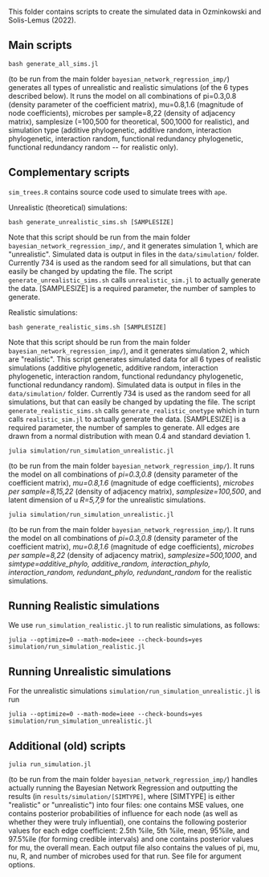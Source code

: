 This folder contains scripts to create the simulated data in Ozminkowski and Solis-Lemus (2022).

## Main scripts
```
bash generate_all_sims.jl
```
(to be run from the main folder `bayesian_network_regression_imp/`) generates all types of unrealistic and realistic simulations (of the 6 types described below). It runs the model on all combinations of pi=0.3,0.8 (density parameter of the coefficient matrix), mu=0.8,1.6 (magnitude of node coefficients), microbes per sample=8,22 (density of adjacency matrix), samplesize (=100,500 for theoretical, 500,1000 for realistic), and simulation type (additive phylogenetic, additive random, interaction phylogenetic, interaction random, functional redundancy phylogenetic, functional redundancy random -- for realistic only). 


## Complementary scripts


`sim_trees.R` contains source code used to simulate trees with `ape`.

Unrealistic (theoretical) simulations:
```
bash generate_unrealistic_sims.sh [SAMPLESIZE]
```

Note that this script should be run from the main folder `bayesian_network_regression_imp/`, and it generates simulation 1, which are "unrealistic". Simulated data is output in files in the `data/simulation/` folder. Currently 734 is used as the random seed for all simulations, but that can easily be changed by updating the file. The script `generate_unrealistic_sims.sh` calls `unrealistic_sim.jl` to actually generate the data. \[SAMPLESIZE\] is a required parameter, the number of samples to generate.

Realistic simulations:
```
bash generate_realistic_sims.sh [SAMPLESIZE]
```

Note that this script should be run from the main folder  `bayesian_network_regression_imp/`), and it generates simulation 2, which are "realistic". This script generates simulated data for all 6 types of realistic simulations (additive phylogenetic, additive random, interaction phylogenetic, interaction random, functional redundancy phylogenetic, functional redundancy random). Simulated data is output in files in the `data/simulation/` folder. Currently 734 is used as the random seed for all simulations, but that can easily be changed by updating the file. The script `generate_realistic_sims.sh` calls `generate_realistic_onetype` which in turn calls `realistic_sim.jl` to actually generate the data. \[SAMPLESIZE\] is a required parameter, the number of samples to generate. All edges are drawn from a normal distribution with mean 0.4 and standard deviation 1.



```
julia simulation/run_simulation_unrealistic.jl
```
(to be run from the main folder `bayesian_network_regression_imp/`). It runs the model on all combinations of *pi=0.3,0.8* (density parameter of the coefficient matrix), *mu=0.8,1.6* (magnitude of edge coefficients),  *microbes per sample=8,15,22* (density of adjacency matrix), *samplesize=100,500*, and latent dimension of u *R=5,7,9* for the unrealistic simulations. 

```
julia simulation/run_simulation_unrealistic.jl
```
(to be run from the main folder `bayesian_network_regression_imp/`). It runs the model on all combinations of *pi=0.3,0.8* (density parameter of the coefficient matrix), *mu=0.8,1.6* (magnitude of edge coefficients), *microbes per sample=8,22* (density of adjacency matrix), *samplesize=500,1000*, and *simtype=additive_phylo, additive_random, interaction_phylo, interaction_random, redundant_phylo, redundant_random* for the realistic simulations. 


## Running Realistic simulations
We use `run_simulation_realistic.jl` to run realistic simulations, as follows:

```
julia --optimize=0 --math-mode=ieee --check-bounds=yes simulation/run_simulation_realistic.jl
```

## Running Unrealistic simulations
For the unrealistic simulations `simulation/run_simulation_unrealistic.jl` is run
```
julia --optimize=0 --math-mode=ieee --check-bounds=yes simulation/run_simulation_unrealistic.jl
```


## Additional (old) scripts


```
julia run_simulation.jl
```
(to be run from the main folder `bayesian_network_regression_imp/`) handles actually running the Bayesian Network Regression and outputting the results (in `results/simulation/[SIMTYPE]`, where \[SIMTYPE\] is either "realistic" or "unrealistic") into four files: one contains MSE values, one contains posterior probabilities of influence for each node (as well as whether they were truly influential), one contains the following posterior values for each edge coefficient: 2.5th %ile, 5th %ile, mean, 95%ile, and 97.5%ile (for forming credible intervals) and one contains posterior values for mu, the overall mean. Each output file also contains the values of pi, mu, nu, R, and number of microbes used for that run. See file for argument options.